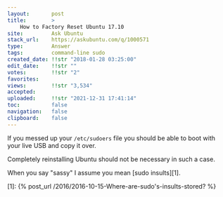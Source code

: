 ```yaml
---
layout:       post
title:        >
    How to Factory Reset Ubuntu 17.10
site:         Ask Ubuntu
stack_url:    https://askubuntu.com/q/1000571
type:         Answer
tags:         command-line sudo
created_date: !!str "2018-01-28 03:25:00"
edit_date:    !!str ""
votes:        !!str "2"
favorites:    
views:        !!str "3,534"
accepted:     
uploaded:     !!str "2021-12-31 17:41:14"
toc:          false
navigation:   false
clipboard:    false
---
```


If you messed up your `/etc/sudoers` file you should be able to boot with your live USB and copy it over.

Completely reinstalling Ubuntu should not be necessary in such a case. 

When you say "sassy" I assume you mean [sudo insults][1].

  [1]: {% post_url /2016/2016-10-15-Where-are-sudo's-insults-stored? %}

